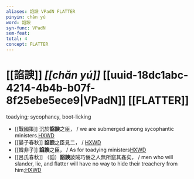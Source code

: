 ```yaml
---
aliases: 諂諛 VPadN FLATTER
pinyin: chǎn yú
word: 諂諛
syn-func: VPadN
sem-feat: 
total: 4
concept: FLATTER 
---
```

# [[諂諛]] *[[chǎn yú]]*  [[uuid-18dc1abc-4214-4b4b-b07f-8f25ebe5ece9|VPadN]] [[FLATTER]]
toadying; sycophancy, boot-licking
 - [[戰國策]] 沉於**諂諛**之臣， / we are submerged among sycophantic ministers.[HXWD](https://hxwd.org/textview.html?location=KR2e0003_tls_148-6a.45)
 - [[晏子春秋]] **諂諛**之臣見二， / [HXWD](https://hxwd.org/textview.html?location=KR2g0003_tls_001-34a.25)
 - [[韓非子]] **諂諛**之臣， / As for toadying ministers[HXWD](https://hxwd.org/textview.html?location=KR3c0005_tls_044-21a.6)
 - [[呂氏春秋]] （謟）**諂諛**詖賊巧佞之人無所竄其姦矣， / men who will slander, lie, and flatter will have no way to hide their treachery from him;[HXWD](https://hxwd.org/textview.html?location=KR3j0009_tls_017-3a.15)